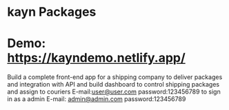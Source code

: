 # kayn Packages
# Demo: https://kayndemo.netlify.app/
Build a complete front-end app for a shipping company to deliver packages and integration with API and build dashboard to control shipping packages and assign to couriers
E-mail:user@user.com
password:123456789
to sign in as a admin 
E-mail: admin@admin.com
password:123456789
